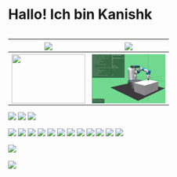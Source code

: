 # Hallo! Ich bin Kanishk

<table style="float: right">
  <tr>
    <th><img align="center" src="https://nav74neet.github.io/media/blog/openaigym/mountain-car-v0.gif" height="100"></th>
    <th><img align="center" src="https://miro.medium.com/max/1200/0*OeoznZ1fcM56p0Jm.gif" height="100"></th> 
  </tr>
  <tr>
    <th><img align="center" src="https://upload.wikimedia.org/wikipedia/commons/e/e0/Ackley.gif" height="100" width="150"></th>
    <th><img align="center" src="https://github.com/KanishkNavale/Trajectory-Planning-using-HER-and-Reward-Engineering/raw/master/reward_engg.gif" height="100" width="150"></th> 
  </tr>
</table>

<p float="left">
<a href='https://www.linkedin.com/in/kanishknavale/'>
<img src="https://img.shields.io/badge/LinkedIn-0077B5?style=for-the-badge&logo=linkedin&logoColor=white"></a> 

<a href='https://www.instagram.com/kanishknavale/'>
<img src="https://img.shields.io/badge/Instagram-E4405F?style=for-the-badge&logo=instagram&logoColor=white" /></a> 

<a href='mailto:navalekanishk@gmail.com'>
<img src="https://img.shields.io/badge/Gmail-D14836?style=for-the-badge&logo=gmail&logoColor=white" /></a> 
</p>

<p float="left">
<img src="https://img.shields.io/badge/Python-14354C?style=for-the-badge&logo=python&logoColor=white" /> 

<img src="https://img.shields.io/badge/C%2B%2B-00599C?style=for-the-badge&logo=c%2B%2B&logoColor=white" />

<img src="https://img.shields.io/badge/Java-ED8B00?style=for-the-badge&logo=java&logoColor=white" />

<img src="https://img.shields.io/badge/Flask-000000?style=for-the-badge&logo=flask&logoColor=white" />

<img src="https://img.shields.io/badge/MongoDB-4EA94B?style=for-the-badge&logo=mongodb&logoColor=white" />

<img src="https://img.shields.io/badge/C%23-239120?style=for-the-badge&logo=c-sharp&logoColor=white" />

<img src="https://img.shields.io/badge/AWS%20-%23FF9900.svg?&style=for-the-badge&logo=amazon-aws&logoColor=white"/>

<img src="https://img.shields.io/badge/HTML-239120?style=for-the-badge&logo=html5&logoColor=white" />

<img src="https://img.shields.io/badge/TensorFlow%20-%23FF6F00.svg?&style=for-the-badge&logo=TensorFlow&logoColor=white"/>

<img src="https://img.shields.io/badge/PyTorch%20-%23EE4C2C.svg?&style=for-the-badge&logo=PyTorch&logoColor=white" />

<img src="https://img.shields.io/badge/-Raspberry%20Pi-C51A4A?style=for-the-badge&logo=Raspberry-Pi"/>

<img src="https://img.shields.io/badge/Jupyter%20-%23F37626.svg?&style=for-the-badge&logo=Jupyter&logoColor=white"/>

</p>

<p float="left">
<img src="https://www.beschaeftigte.uni-stuttgart.de/uni-services/oeffentlichkeitsarbeit/corporate-design/cd-dateien/01_Logo/jpg/unistuttgart_logo_de.jpg", height="35" />
</p>

<p float="left">
<img src="https://lh3.googleusercontent.com/proxy/zx7b1uk26o-MdN5csYx3QeAOiGL_1013bwk4Pxt0FkqL8mr9kCbAQy-NpvBnWXoZOezhDSRbuGj9YvdeH2ap7Kv4gKBlRbMRijBC0wbabChGwjCtuzf_IyVQI3vjh_JtYYcK_tR216m6CNMxjqL1_wbu1u0", height="35" />
</p>
